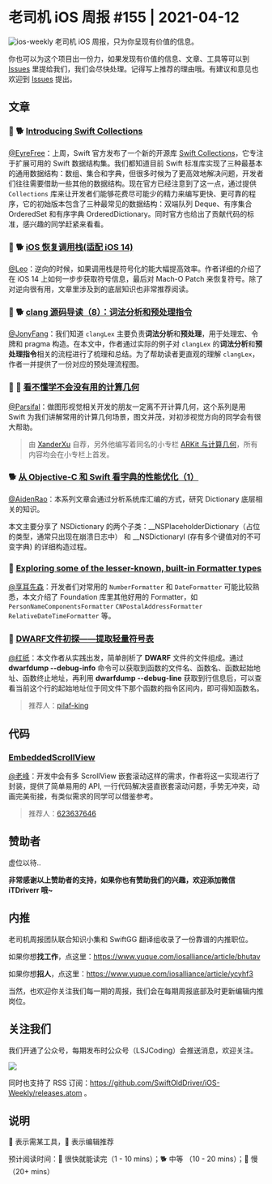 # 老司机 iOS 周报 #155 | 2021-04-12

![ios-weekly](https://github.com/SwiftOldDriver/iOS-Weekly/blob/master/assets/ios-weekly.png?raw=true)
老司机 iOS 周报，只为你呈现有价值的信息。

你也可以为这个项目出一份力，如果发现有价值的信息、文章、工具等可以到 [Issues](https://github.com/SwiftOldDriver/iOS-Weekly/issues) 里提给我们，我们会尽快处理。记得写上推荐的理由哦。有建议和意见也欢迎到 [Issues](https://github.com/SwiftOldDriver/iOS-Weekly/issues) 提出。

## 文章

### 🌟 🐕 [Introducing Swift Collections](https://swift.org/blog/swift-collections/)

[@EyreFree](https://github.com/EyreFree)：上周，Swift 官方发布了一个新的开源库 [Swift Collections](https://github.com/apple/swift-collections)，它专注于扩展可用的 Swift 数据结构集。我们都知道目前 Swift 标准库实现了三种最基本的通用数据结构：数组、集合和字典，但很多时候为了更高效地解决问题，开发者们往往需要借助一些其他的数据结构。现在官方已经注意到了这一点，通过提供 `Collections` 库来让开发者们能够花费尽可能少的精力来编写更快、更可靠的程序，它的初始版本包含了三种最常见的数据结构：双端队列 Deque、有序集合 OrderedSet 和有序字典 OrderedDictionary。同时官方也给出了贡献代码的标准，感兴趣的同学赶紧来看看。

### 🌟 🐕 [iOS 恢复调用栈(适配 iOS 14)](https://iosre.com/t/ios-ios14/19332)

[@Leo](https://github.com/leomobiledeveloper)：逆向的时候，如果调用栈是符号化的能大幅提高效率。作者详细的介绍了在 iOS 14 上如何一步步获取符号信息，最后对 Mach-O Patch 来恢复符号。除了对逆向很有用，文章里涉及到的底层知识也非常推荐阅读。

### 🌟 🐕 [clang 源码导读（8）：词法分析和预处理指令](https://mp.weixin.qq.com/s/zzDS0mnNSyuRwpdcUR6obg)

[@JonyFang](https://github.com/JonyFang)：我们知道 `clangLex` 主要负责**词法分析**和**预处理**，用于处理宏、令牌和 pragma 构造。在本文中，作者通过实际的例子对 `clangLex` 的**词法分析**和**预处理指令**相关的流程进行了梳理和总结。为了帮助读者更直观的理解 `clangLex`，作者一并提供了一份对应的预处理流程图。

### 🌟 🐢 [看不懂学不会没有用的计算几何](https://juejin.cn/collection/6913090306690777102)

[@Parsifal](https://github.com/ParsifalC)：做图形视觉相关开发的朋友一定离不开计算几何，这个系列是用 Swift 为我们讲解常用的计算几何场景，图文并茂，对初涉视觉方向的同学会有很大帮助。

> 由 [XanderXu](https://github.com/XanderXu) 自荐，另外他编写着同名的小专栏 [ARKit 与计算几何](https://xiaozhuanlan.com/computationalgeometry)，所有内容均会在小专栏上首发。

### 🐕 [从 Objective-C 和 Swift 看字典的性能优化（1）](https://mp.weixin.qq.com/s?__biz=MzAxMzk0OTg5MQ==&mid=2247485326&idx=1&sn=5b4dc0528da22b90a701fb249c2b4f44&chksm=9b9b8922acec00341388a8a686c3bb83475f1de338925b8c35957b7fc45ba38a3d32051d2dd1&scene=178&cur_album_id=1742555951460597762#rd)

[@AidenRao](https://weibo.com/AidenRao)：本系列文章会通过分析系统库汇编的方式，研究 Dictionary 底层相关的知识。

本文主要分享了 NSDictionary 的两个子类：__NSPlaceholderDictionary（占位的类型，通常只出现在崩溃日志中） 和 __NSDictionaryI (存有多个键值对的不可变字典) 的详细构造过程。

### 🐎 [Exploring some of the lesser-known, built-in Formatter types](https://www.swiftbysundell.com/articles/exploring-some-of-the-lesser-known-formatter-types/)

[@享耳先森](https://github.com/iblacksun)：开发者们对常用的 `NumberFormatter` 和 `DateFormatter` 可能比较熟悉，本文介绍了 Foundation 库里其他好用的 Formatter，如 `PersonNameComponentsFormatter` `CNPostalAddressFormatter` `RelativeDateTimeFormatter` 等。

### 🐎 [DWARF文件初探——提取轻量符号表](https://mp.weixin.qq.com/s/s8iwQLNtla5nxF_Tmj2wJg)

[@红纸](https://github.com/nianran)：本文作者从实践出发，简单剖析了 **DWARF** 文件的文件组成。通过 **dwarfdump --debug-info** 命令可以获取到函数的文件名、函数名、函数起始地址、函数终止地址，再利用 **dwarfdump --debug-line** 获取到行信息后，可以查看当前这个行的起始地址位于同文件下那个函数的指令区间内，即可得知函数名。

> 推荐人：[pilaf-king](https://github.com/pilaf-king)

## 代码

###  [EmbeddedScrollView](https://github.com/623637646/EmbeddedScrollView)

[@老峰](https://github.com/gesantung)：开发中会有多 ScrollView 嵌套滚动这样的需求，作者将这一实现进行了封装，提供了简单易用的 API, 一行代码解决竖直嵌套滚动问题，手势无冲突，动画完美衔接，有类似需求的同学可以借鉴参考。

> 推荐人：[623637646](https://github.com/623637646)

## 赞助者

虚位以待..

**非常感谢以上赞助者的支持，如果你也有赞助我们的兴趣，欢迎添加微信 iTDriverr 哦~**

## 内推

老司机周报团队联合知识小集和 SwiftGG 翻译组收录了一份靠谱的内推职位。

如果你想**找工作**，点这里：https://www.yuque.com/iosalliance/article/bhutav

如果你想**招人**，点这里：https://www.yuque.com/iosalliance/article/ycyhf3

当然，也欢迎你关注我们每一期的周报，我们会在每期周报底部及时更新编辑内推岗位。

## 关注我们

我们开通了公众号，每期发布时公众号（LSJCoding）会推送消息，欢迎关注。

![](https://github.com/SwiftOldDriver/iOS-Weekly/blob/master/assets/qrcode_for_wechat.jpg?raw=true)

同时也支持了 RSS 订阅：https://github.com/SwiftOldDriver/iOS-Weekly/releases.atom 。

## 说明

🚧 表示需某工具，🌟 表示编辑推荐

预计阅读时间：🐎 很快就能读完（1 - 10 mins）；🐕 中等 （10 - 20 mins）；🐢 慢（20+ mins）
